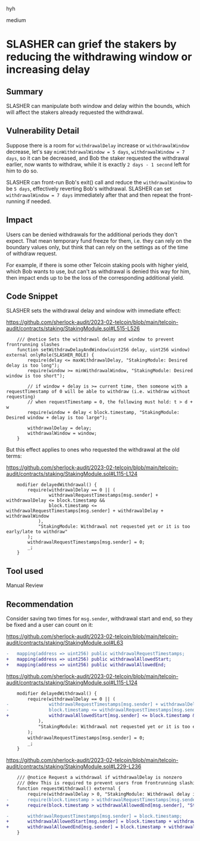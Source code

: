 hyh

medium

# SLASHER can grief the stakers by reducing the withdrawing window or increasing delay

## Summary

SLASHER can manipulate both window and delay within the bounds, which will affect the stakers already requested the withdrawal.

## Vulnerability Detail

Suppose there is a room for `withdrawalDelay` increase or `withdrawalWindow` decrease, let's say `minWithdrawalWindow = 5 days`, `withdrawalWindow = 7 days`, so it can be decreased, and Bob the staker requested the withdrawal earlier, now wants to withdraw, while it is exactly `2 days - 1 second` left for him to do so.

SLASHER can front-run Bob's exit() call and reduce the `withdrawalWindow` to be `5 days`, effectively reverting Bob's withdrawal. SLASHER can set `withdrawalWindow = 7 days` immediately after that and then repeat the front-running if needed.

## Impact

Users can be denied withdrawals for the additional periods they don't expect. That mean temporary fund freeze for them, i.e. they can rely on the boundary values only, but think that can rely on the settings as of the time of withdraw request.

For example, if there is some other Telcoin staking pools with higher yield, which Bob wants to use, but can't as withdrawal is denied this way for him, then impact ends up to be the loss of the corresponding additional yield.

## Code Snippet

SLASHER sets the withdrawal delay and window with immediate effect:

https://github.com/sherlock-audit/2023-02-telcoin/blob/main/telcoin-audit/contracts/staking/StakingModule.sol#L515-L526

```solidity
    /// @notice Sets the withdrawal delay and window to prevent frontrunning slashes
    function setWithdrawDelayAndWindow(uint256 delay, uint256 window) external onlyRole(SLASHER_ROLE) {
        require(delay <= maxWithdrawalDelay, "StakingModule: Desired delay is too long");
        require(window >= minWithdrawalWindow, "StakingModule: Desired window is too short");

        // if window + delay is >= current time, then someone with a requestTimestamp of 0 will be able to withdraw (i.e. withdraw without requesting)
        // when requestTimestamp = 0, the following must hold: t > d + w
        require(window + delay < block.timestamp, "StakingModule: Desired window + delay is too large");

        withdrawalDelay = delay;
        withdrawalWindow = window;
    }
```

But this effect applies to ones who requested the withdrawal at the old terms:

https://github.com/sherlock-audit/2023-02-telcoin/blob/main/telcoin-audit/contracts/staking/StakingModule.sol#L115-L124

```solidity
    modifier delayedWithdrawal() {
        require(withdrawalDelay == 0 || (
                withdrawalRequestTimestamps[msg.sender] + withdrawalDelay <= block.timestamp &&
                block.timestamp <= withdrawalRequestTimestamps[msg.sender] + withdrawalDelay + withdrawalWindow
            ), 
            "StakingModule: Withdrawal not requested yet or it is too early/late to withdraw"
        );
        withdrawalRequestTimestamps[msg.sender] = 0;
        _;
    }
```

## Tool used

Manual Review

## Recommendation

Consider saving two times for `msg.sender`, withdrawal start and end, so they be fixed and a user can count on it:

https://github.com/sherlock-audit/2023-02-telcoin/blob/main/telcoin-audit/contracts/staking/StakingModule.sol#L63

```diff
-   mapping(address => uint256) public withdrawalRequestTimestamps;
+   mapping(address => uint256) public withdrawalAllowedStart;
+   mapping(address => uint256) public withdrawalAllowedEnd;
```

https://github.com/sherlock-audit/2023-02-telcoin/blob/main/telcoin-audit/contracts/staking/StakingModule.sol#L115-L124

```diff
    modifier delayedWithdrawal() {
        require(withdrawalDelay == 0 || (
-               withdrawalRequestTimestamps[msg.sender] + withdrawalDelay <= block.timestamp &&
-               block.timestamp <= withdrawalRequestTimestamps[msg.sender] + withdrawalDelay + withdrawalWindow
+               withdrawalAllowedStart[msg.sender] <= block.timestamp && block.timestamp <= withdrawalAllowedEnd[msg.sender]
            ), 
            "StakingModule: Withdrawal not requested yet or it is too early/late to withdraw"
        );
        withdrawalRequestTimestamps[msg.sender] = 0;
        _;
    }
```

https://github.com/sherlock-audit/2023-02-telcoin/blob/main/telcoin-audit/contracts/staking/StakingModule.sol#L229-L236

```diff
    /// @notice Request a withdrawal if withdrawalDelay is nonzero
    /// @dev This is required to prevent users from frontrunning slashing
    function requestWithdrawal() external {
        require(withdrawalDelay > 0, "StakingModule: Withdrawal delay is 0");
-       require(block.timestamp > withdrawalRequestTimestamps[msg.sender] + withdrawalDelay + withdrawalWindow, "StakingModule: Withdrawal already pending");
+       require(block.timestamp > withdrawalAllowedEnd[msg.sender], "StakingModule: Withdrawal already pending");

-       withdrawalRequestTimestamps[msg.sender] = block.timestamp;
+       withdrawalAllowedStart[msg.sender] = block.timestamp + withdrawalDelay;
+       withdrawalAllowedEnd[msg.sender] = block.timestamp + withdrawalDelay + withdrawalWindow;
    }
```